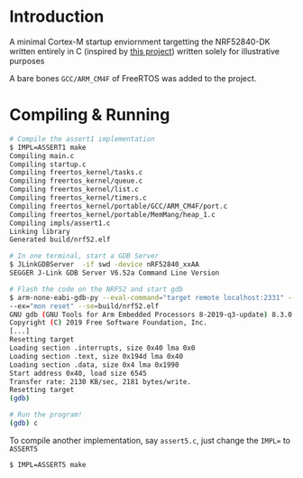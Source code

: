 # Introduction

A minimal Cortex-M startup enviornment targetting the NRF52840-DK written entirely in C (inspired
by [this project](https://github.com/noahp/minimal-c-cortex-m)) written solely for illustrative purposes

A bare bones `GCC/ARM_CM4F` of FreeRTOS was added to the project.



# Compiling & Running

```bash
# Compile the assert1 implementation
$ IMPL=ASSERT1 make
Compiling main.c
Compiling startup.c
Compiling freertos_kernel/tasks.c
Compiling freertos_kernel/queue.c
Compiling freertos_kernel/list.c
Compiling freertos_kernel/timers.c
Compiling freertos_kernel/portable/GCC/ARM_CM4F/port.c
Compiling freertos_kernel/portable/MemMang/heap_1.c
Compiling impls/assert1.c
Linking library
Generated build/nrf52.elf

# In one terminal, start a GDB Server
$ JLinkGDBServer  -if swd -device nRF52840_xxAA
SEGGER J-Link GDB Server V6.52a Command Line Version

# Flash the code on the NRF52 and start gdb
$ arm-none-eabi-gdb-py --eval-command="target remote localhost:2331" --ex="mon reset" --ex="load"
--ex="mon reset" --se=build/nrf52.elf
GNU gdb (GNU Tools for Arm Embedded Processors 8-2019-q3-update) 8.3.0.20190703-git
Copyright (C) 2019 Free Software Foundation, Inc.
[...]
Resetting target
Loading section .interrupts, size 0x40 lma 0x0
Loading section .text, size 0x194d lma 0x40
Loading section .data, size 0x4 lma 0x1990
Start address 0x40, load size 6545
Transfer rate: 2130 KB/sec, 2181 bytes/write.
Resetting target
(gdb)

# Run the program!
(gdb) c
```

To compile another implementation, say `assert5.c`, just change the `IMPL=` to `ASSERT5`

```
$ IMPL=ASSERT5 make
```
